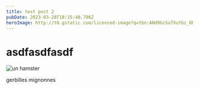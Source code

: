 ```yaml
---
title: test post 2
pubDate: 2023-03-28T18:15:40.796Z
heroImage: http://t0.gstatic.com/licensed-image?q=tbn:ANd9GcSo7XuYbz_ORE_1Ag_mpONyCTrRW-SQI4Xu8pI3PN4rU8B9yjPf12pO3gYIdyAjt_CpCsNfBEi7pPt6K2k
---
```

# a﻿sdfasdfasdf

![un hamster](http://t2.gstatic.com/licensed-image?q=tbn:ANd9GcRSM-bLdlw42S0tP6jHNppEhfDDU2nwKRL9UzKv7Mx6uOay9N4RsJLJmst9VIxAOckx "asdfasdfasdf")



g﻿erbilles mignonnes
